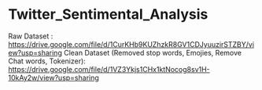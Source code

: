 # Twitter_Sentimental_Analysis
  Raw Dataset : https://drive.google.com/file/d/1CurKHb9KUZhzkR8GV1CDJyuuzirSTZBY/view?usp=sharing
  Clean Dataset (Removed stop words, Emojies, Remove Chat words, Tokenizer): https://drive.google.com/file/d/1VZ3Ykjs1CHx1ktNocog8sv1H-10kAy2w/view?usp=sharing
